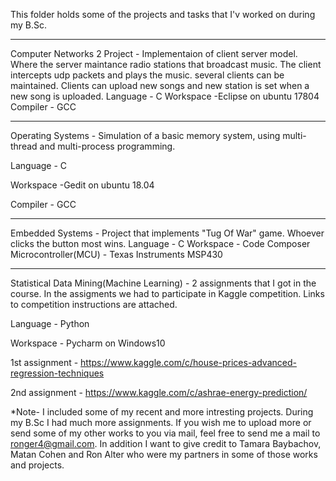 This folder holds some of the projects and tasks that I'v worked on during my B.Sc.

----------------------------------------------------------------------------------------------------------------------------------------
Computer Networks 2 Project - Implementaion of client server model. Where the server maintance radio stations that broadcast music. The client intercepts udp packets and plays the music.
several clients can be maintained. Clients can upload new songs and new station is set when a new song is uploaded.
Language - C
Workspace -Eclipse on ubuntu 17804
Compiler - GCC

----------------------------------------------------------------------------------------------------------------------------------------
Operating Systems - Simulation of a basic memory system, using multi-thread and multi-process programming. 

Language - C

Workspace -Gedit on ubuntu 18.04

Compiler - GCC

----------------------------------------------------------------------------------------------------------------------------------------
Embedded Systems - Project that implements "Tug Of War" game. Whoever clicks the button most wins.
Language - C
Workspace - Code Composer
Microcontroller(MCU) - Texas Instruments MSP430

----------------------------------------------------------------------------------------------------------------------------------------
Statistical Data Mining(Machine Learning) - 2 assignments that I got in the course. In the assigments we had to participate in Kaggle competition. Links to competition instructions are attached.

Language - Python

Workspace - Pycharm on Windows10

1st assignment - https://www.kaggle.com/c/house-prices-advanced-regression-techniques

2nd assignment - https://www.kaggle.com/c/ashrae-energy-prediction/
 
 
 
 *Note- I included some of my recent and more intresting projects. During my B.Sc I had much more assignments. If you wish me to upload more or send some of my other works to you via mail, feel free to send me a mail to ronger4@gmail.com.
 In addition I want to give credit to Tamara Baybachov, Matan Cohen and Ron Alter who were my partners in some of those works and projects.

